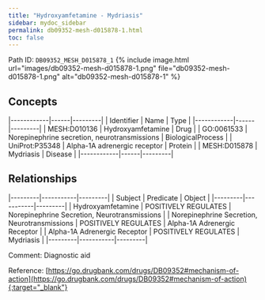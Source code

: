 ```yaml
---
title: "Hydroxyamfetamine - Mydriasis"
sidebar: mydoc_sidebar
permalink: db09352-mesh-d015878-1.html
toc: false 
---
```



Path ID: `DB09352_MESH_D015878_1`
{% include image.html url="images/db09352-mesh-d015878-1.png" file="db09352-mesh-d015878-1.png" alt="db09352-mesh-d015878-1" %}

## Concepts

|------------|------|---------|
| Identifier | Name | Type    |
|------------|------|---------|
| MESH:D010136 | Hydroxyamfetamine | Drug |
| GO:0061533 | Norepinephrine secretion, neurotransmissions | BiologicalProcess |
| UniProt:P35348 | Alpha-1A adrenergic receptor | Protein |
| MESH:D015878 | Mydriasis | Disease |
|------------|------|---------|

## Relationships

|---------|-----------|---------|
| Subject | Predicate | Object  |
|---------|-----------|---------|
| Hydroxyamfetamine | POSITIVELY REGULATES | Norepinephrine Secretion, Neurotransmissions |
| Norepinephrine Secretion, Neurotransmissions | POSITIVELY REGULATES | Alpha-1A Adrenergic Receptor |
| Alpha-1A Adrenergic Receptor | POSITIVELY REGULATES | Mydriasis |
|---------|-----------|---------|

Comment: Diagnostic aid

Reference: [https://go.drugbank.com/drugs/DB09352#mechanism-of-action](https://go.drugbank.com/drugs/DB09352#mechanism-of-action){:target="_blank"}